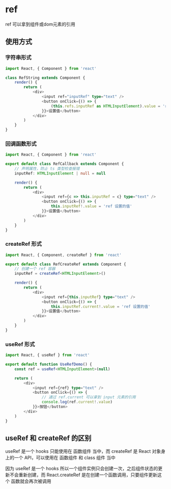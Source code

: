 # ref

ref 可以拿到组件或dom元素的引用

## 使用方式

### 字符串形式

```typescript
import React, { Component } from 'react'

class RefString extends Component {
    render() {
        return (
            <div>
                <input ref="inputRef" type="text" />
                <button onClick={() => {
                    (this.refs.inputRef as HTMLInputElement).value = 'ref 设置的值'
                }}>设置值</button>
            </div>
        )
    }
}
```

### 回调函数形式

```typescript
import React, { Component } from 'react'

export default class RefCallback extends Component {
    // 声明属性，防止 ts 类型检查报错
    inputRef: HTMLInputElement | null = null

    render() {
        return (
            <div>
                <input ref={c => this.inputRef = c} type="text" />
                <button onClick={() => {
                    this.inputRef!.value = 'ref 设置的值'
                }}>设置值</button>
            </div>
        )
    }
}

```

### createRef 形式

```typescript
import React, { Component, createRef } from 'react'

export default class RefCreateRef extends Component {
    // 创建一个 ref 容器
    inputRef = createRef<HTMLInputElement>()

    render() {
        return (
            <div>
                <input ref={this.inputRef} type="text" />
                <button onClick={() => {
                    this.inputRef.current!.value = 'ref 设置的值'
                }}>设置值</button>
            </div>
        )
    }
}

```

### useRef 形式

```typescript
import React, { useRef } from 'react'

export default function UseRefDemo() {
    const ref = useRef<HTMLInputElement>(null)

    return (
        <div>
            <input ref={ref} type="text" />
            <button onClick={() => {
                // 通过 ref.current 可以拿到 input 元素的引用
                console.log(ref.current!.value)
            }}>按钮</button>
        </div>
    )
}
```

## useRef 和 createRef 的区别

useRef 是一个 hooks 只能使用在 函数组件 当中，而 createRef 是 React 对象身上的一个 API，可以使用在 函数组件 和 class 组件 当中

因为 useRef 是一个 hooks 所以一个组件实例只会创建一次，之后组件状态的更新不会重新创建，而 React.createRef 是在创建一个函数调用，只要组件更新这个 函数就会再次被调用